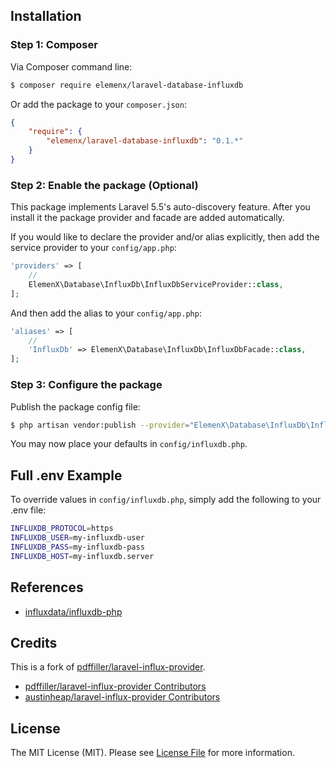 ## Installation

### Step 1: Composer

Via Composer command line:

```bash
$ composer require elemenx/laravel-database-influxdb
```

Or add the package to your `composer.json`:

```json
{
    "require": {
        "elemenx/laravel-database-influxdb": "0.1.*"
    }
}
```

### Step 2: Enable the package (Optional)

This package implements Laravel 5.5's auto-discovery feature. After you install it the package provider and facade are added automatically.

If you would like to declare the provider and/or alias explicitly, then add the service provider to your `config/app.php`:

```php
'providers' => [
    //
    ElemenX\Database\InfluxDb\InfluxDbServiceProvider::class,
];
```

And then add the alias to your `config/app.php`:

```php
'aliases' => [
    //
    'InfluxDb' => ElemenX\Database\InfluxDb\InfluxDbFacade::class,
];
```

### Step 3: Configure the package

Publish the package config file:

```bash
$ php artisan vendor:publish --provider="ElemenX\Database\InfluxDb\InfluxDbServiceProvider"
```

You may now place your defaults in `config/influxdb.php`.

## Full .env Example

To override values in `config/influxdb.php`, simply add the following to your .env file:

```bash
INFLUXDB_PROTOCOL=https
INFLUXDB_USER=my-influxdb-user
INFLUXDB_PASS=my-influxdb-pass
INFLUXDB_HOST=my-influxdb.server
```

## References

- [influxdata/influxdb-php](https://github.com/influxdata/influxdb-php)

## Credits

This is a fork of [pdffiller/laravel-influx-provider](https://github.com/pdffiller/laravel-influx-provider).

- [pdffiller/laravel-influx-provider Contributors](https://github.com/pdffiller/laravel-influx-provider/graphs/contributors)
- [austinheap/laravel-influx-provider Contributors](https://github.com/austinheap/laravel-influx-provider/graphs/contributors)

## License

The MIT License (MIT). Please see [License File](LICENSE.md) for more information.
